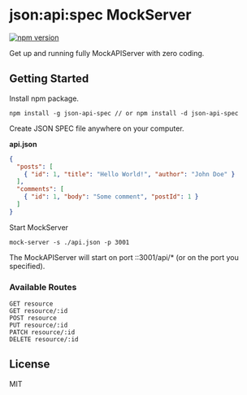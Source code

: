 # json:api:spec MockServer

[![npm version](https://badge.fury.io/js/json-api-spec.svg)](https://badge.fury.io/js/json-api-spec)

Get up and running fully MockAPIServer with zero coding.

## Getting Started

Install npm package.

```
npm install -g json-api-spec // or npm install -d json-api-spec
```

Create JSON SPEC file anywhere on your computer.

**api.json**
```json
{
  "posts": [
    { "id": 1, "title": "Hello World!", "author": "John Doe" }
  ],
  "comments": [
    { "id": 1, "body": "Some comment", "postId": 1 }
  ]
}
```

Start MockServer

```
mock-server -s ./api.json -p 3001
```

The MockAPIServer will start on port ::3001/api/* (or on the port you specified).

### Available Routes

```
GET resource
GET resource/:id
POST resource
PUT resource/:id
PATCH resource/:id
DELETE resource/:id
```

## License

MIT